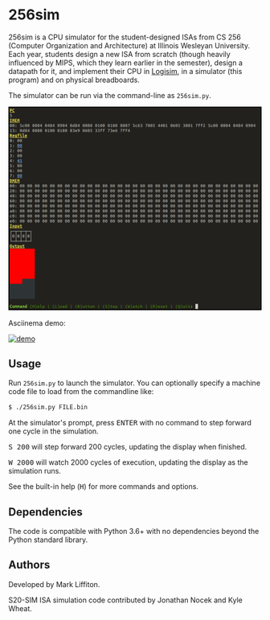 # 256sim

256sim is a CPU simulator for the student-designed ISAs from CS 256 (Computer
Organization and Architecture) at Illinois Wesleyan University.  Each year,
students design a new ISA from scratch (though heavily influenced by MIPS,
which they learn earlier in the semester), design a datapath for it, and
implement their CPU in [Logisim](http://www.cburch.com/logisim/), in a
simulator (this program) and on physical breadboards.

The simulator can be run via the command-line as ``256sim.py``.

![256sim screenshot](docs/256sim_screenshot.png?raw=true)

Asciinema demo:

[![demo](https://asciinema.org/a/9qoZyN8gmCZDfo0buELqGj2bD.svg)](https://asciinema.org/a/9qoZyN8gmCZDfo0buELqGj2bD?autoplay=1)

## Usage

Run `256sim.py` to launch the simulator.  You can optionally specify a machine
code file to load from the commandline like:
```bash
$ ./256sim.py FILE.bin
```

At the simulator's prompt, press <kbd>ENTER</kbd> with no command to step
forward one cycle in the simulation.

<kbd>S 200</kbd> will step forward 200 cycles, updating the display when
finished.

<kbd>W 2000</kbd> will watch 2000 cycles of execution, updating the display as
the simulation runs.

See the built-in help (<kbd>H</kbd>) for more commands and options.

## Dependencies

The code is compatible with Python 3.6+ with no dependencies beyond the
Python standard library.

## Authors

Developed by Mark Liffiton.

S20-SIM ISA simulation code contributed by Jonathan Nocek and Kyle Wheat.
